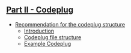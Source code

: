 ## [Part II - Codeplug](partII.md)
* [Recommendation for the codeplug structure](codeplug.md#recommendation-for-the-codeplug-structure)
    * [Introduction](codeplug.md#introduction)
    * [Codeplug file structure](codeplug.md#codeplug-file-structure)
    * [Example Codeplug](codeplug.md#example-codeplug)